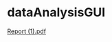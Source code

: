# dataAnalysisGUI

[Report (1).pdf](https://github.com/paulinaM10/dataAnalysisGUI/files/9506707/Report.-3.1.pdf)
